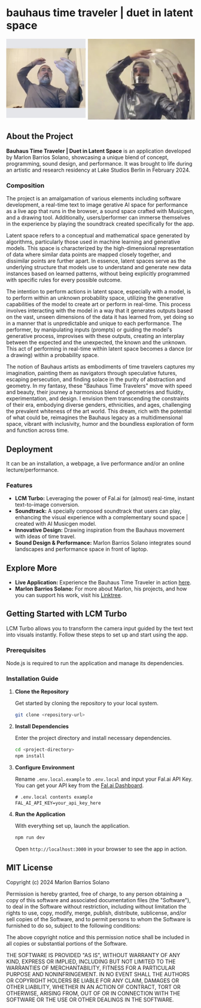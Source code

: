 
# bauhaus time traveler | duet in latent space

![Image of performance](https://github.com/marlonbarrios/bauhaus-queer/blob/mondrian/public/image.jpg "image or performance")

## About the Project

**Bauhaus Time Traveler | Duet in Latent Space** is an application developed by Marlon Barrios Solano, showcasing a unique blend of concept, programming, sound design, and performance. It was brought to life during an artistic and research residency at Lake Studios Berlin in February 2024.


### Composition

The project is an amalgamation of various elements including software development, a real-time text to image gerative AI space for performance as a live app that runs in the browser, a sound space crafted with Musicgen, and a drawing tool. Additionally, users/performer can immerse themselves in the experience by playing the soundtrack created specifically for the app. 

Latent space refers to a conceptual and mathematical space generated by algorithms, particularly those used in machine learning and generative models. This space is characterized by the high-dimensional representation of data where similar data points are mapped closely together, and dissimilar points are further apart. In essence, latent spaces serve as the underlying structure that models use to understand and generate new data instances based on learned patterns, without being explicitly programmed with specific rules for every possible outcome.

The intention to perform actions in latent space, especially with a model, is to perform within an unknown probability space, utilizing the generative capabilities of the model to create art or perform in real-time. This process involves interacting with the model in a way that it generates outputs based on the vast, unseen dimensions of the data it has learned from, yet doing so in a manner that is unpredictable and unique to each performance. The performer, by manipulating inputs (prompts) or guiding the model's generative process, improvises with these outputs, creating an interplay between the expected and the unexpected, the known and the unknown. This act of performing in real-time within latent space becomes a dance (or a drawing) within a probability space.

The notion of Bauhaus artists as embodiments of time travelers captures my imagination, painting them as navigators through speculative futures, escaping persecution, and finding solace in the purity of abstraction and geometry. In my fantasy, these "Bauhaus Time Travelers" move with speed and beauty, their journey a harmonious blend of geometries and fluidity, experimentation, and design. I envision them transcending the constraints of their era, embodying diverse genders, ethnicities, and ages, challenging the prevalent whiteness of the art world. This dream, rich with the potential of what could be, reimagines the Bauhaus legacy as a multidimensional space, vibrant with inclusivity, humor and the boundless exploration of form and function across time.

## Deployment

It can be an installation, a webpage, a live performance and/or an online lecture/performance.

### Features

- **LCM Turbo:** Leveraging the power of Fal.ai for (almost) real-time, instant text-to-image conversion.
- **Soundtrack:** A specially composed soundtrack that users can play, enhancing the visual experience with a complementary sound space | created with AI Musicgen model.
- **Innovative Design:** Drawing inspiration from the Bauhaus movement with ideas of time travel.
- **Sound Design & Performance:** Marlon Barrios Solano integrates sound landscapes and performance space in front of laptop.


## Explore More

- **Live Application:** Experience the Bauhaus Time Traveler in action [here](https://bauhaus-time-traveler.vercel.app/).
- **Marlon Barrios Solano:** For more about Marlon, his projects, and how you can support his work, visit his [Linktree](https://linktr.ee/marlonbarriososolano).


## Getting Started with LCM Turbo

LCM Turbo allows you to transform the camera input guided by the text text into visuals instantly. Follow these steps to set up and start using the app.

### Prerequisites

Node.js is required to run the application and manage its dependencies.

### Installation Guide

1. **Clone the Repository**

   Get started by cloning the repository to your local system.

   ```sh
   git clone <repository-url>
   ```

2. **Install Dependencies**

   Enter the project directory and install necessary dependencies.

   ```sh
   cd <project-directory>
   npm install
   ```

3. **Configure Environment**

   Rename `.env.local.example` to `.env.local` and input your Fal.ai API Key. You can get your API key from the [Fal.ai Dashboard](https://www.fal.ai/dashboard/keys).

   ```plaintext
   # .env.local contents example
   FAL_AI_API_KEY=your_api_key_here
   ```

4. **Run the Application**

   With everything set up, launch the application.

   ```sh
   npm run dev
   ```

   Open `http://localhost:3000` in your browser to see the app in action.



## MIT License

Copyright (c) 2024 Marlon Barrios Solano

Permission is hereby granted, free of charge, to any person obtaining a copy
of this software and associated documentation files (the "Software"), to deal
in the Software without restriction, including without limitation the rights
to use, copy, modify, merge, publish, distribute, sublicense, and/or sell
copies of the Software, and to permit persons to whom the Software is
furnished to do so, subject to the following conditions:

The above copyright notice and this permission notice shall be included in all
copies or substantial portions of the Software.

THE SOFTWARE IS PROVIDED "AS IS", WITHOUT WARRANTY OF ANY KIND, EXPRESS OR
IMPLIED, INCLUDING BUT NOT LIMITED TO THE WARRANTIES OF MERCHANTABILITY,
FITNESS FOR A PARTICULAR PURPOSE AND NONINFRINGEMENT. IN NO EVENT SHALL THE
AUTHORS OR COPYRIGHT HOLDERS BE LIABLE FOR ANY CLAIM, DAMAGES OR OTHER
LIABILITY, WHETHER IN AN ACTION OF CONTRACT, TORT OR OTHERWISE, ARISING FROM,
OUT OF OR IN CONNECTION WITH THE SOFTWARE OR THE USE OR OTHER DEALINGS IN THE
SOFTWARE.
